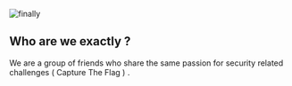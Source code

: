 ![finally](https://github.com/L3AK-TEAM/.github/assets/102762345/6edc024d-e0b1-4188-8cc7-313311d2e2e1)


## Who are we exactly ?

We are a group of friends who share the same passion for security related challenges ( Capture The Flag ) . 


